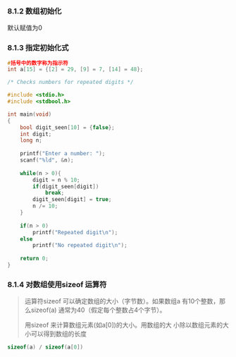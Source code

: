 ### 8.1.2 数组初始化
默认赋值为0

### 8.1.3 指定初始化式
```c
#括号中的数字称为指示符
int a[15] = {[2] = 29, [9] = 7, [14] = 48};
```

```c
/* Checks numbers for repeated digits */

#include <stdio.h>
#include <stdbool.h>

int main(void)
{
	bool digit_seen[10] = {false};
	int digit;
	long n;
	
	printf("Enter a number: ");
	scanf("%ld", &n);
	
	while(n > 0){
		digit = n % 10;
		if(digit_seen[digit])
			break;
		digit_seen[digit] = true;
		n /= 10;
	}
	
	if(n > 0)
		printf("Repeated digit\n");
	else
		printf("No repeated digit\n");
	
	return 0;
}
```

### 8.1.4 对数组使用sizeof 运算符
> 运算符sizeof 可以确定数组的大小（字节数）。如果数组a 有10个整数，那么sizeof(a) 通常为40（假定每个整数占4个字节）。
>
>用sizeof 来计算数组元素(如a[0])的大小。用数组的大
小除以数组元素的大小可以得到数组的长度
```c
sizeof(a) / sizeof(a[0])
```




























